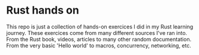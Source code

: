 # Rust hands on

This repo is just a collection of hands-on exercices I did in my Rust learning journey.
These exercices come from many different sources I've ran into. 
From the Rust book, videos, articles to many other random documentation. 
From the very basic 'Hello world' to macros, concurrency,  networking, etc.

